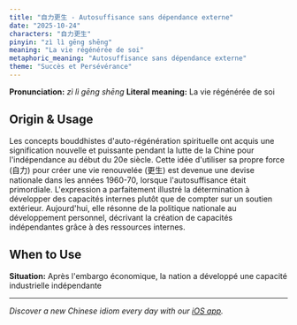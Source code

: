 ```yaml
---
title: "自力更生 - Autosuffisance sans dépendance externe"
date: "2025-10-24"
characters: "自力更生"
pinyin: "zì lì gēng shēng"
meaning: "La vie régénérée de soi"
metaphoric_meaning: "Autosuffisance sans dépendance externe"
theme: "Succès et Persévérance"
---
```


**Pronunciation:** *zì lì gēng shēng*
**Literal meaning:** La vie régénérée de soi

## Origin & Usage

Les concepts bouddhistes d'auto-régénération spirituelle ont acquis une signification nouvelle et puissante pendant la lutte de la Chine pour l'indépendance au début du 20e siècle. Cette idée d'utiliser sa propre force (自力) pour créer une vie renouvelée (更生) est devenue une devise nationale dans les années 1960-70, lorsque l'autosuffisance était primordiale. L'expression a parfaitement illustré la détermination à développer des capacités internes plutôt que de compter sur un soutien extérieur. Aujourd'hui, elle résonne de la politique nationale au développement personnel, décrivant la création de capacités indépendantes grâce à des ressources internes.

## When to Use

**Situation:** Après l'embargo économique, la nation a développé une capacité industrielle indépendante

---

*Discover a new Chinese idiom every day with our [iOS app](https://apps.apple.com/us/app/daily-chinese-idioms/id6740611324).*
